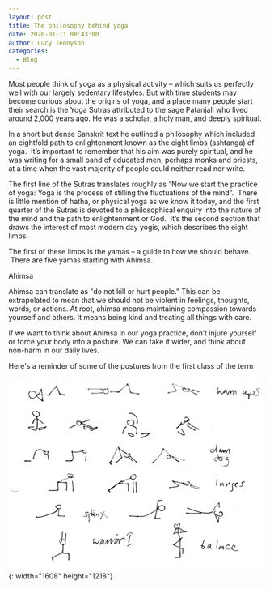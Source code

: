 ```yaml
---
layout: post
title: The philosophy behind yoga
date: 2020-01-11 08:43:00
author: Lucy Tennyson
categories:
  - Blog
---
```


Most people think of yoga as a physical activity – which suits us perfectly well with our largely sedentary lifestyles. But with time students may become curious about the origins of yoga, and a place many people start their search is the Yoga Sutras attributed to the sage Patanjali who lived around 2,000 years ago. He was a scholar, a holy man, and deeply spiritual.

In a short but dense Sanskrit text he outlined a philosophy which included an eightfold path to enlightenment known as the eight limbs (ashtanga) of yoga. &nbsp;It’s important to remember that his aim was purely spiritual, and he was writing for a small band of educated men, perhaps monks and priests, at a time when the vast majority of people could neither read nor write.

The first line of the Sutras translates roughly as “Now we start the practice of yoga: Yoga is the process of stilling the fluctuations of the mind”. &nbsp;There is little mention of hatha, or physical yoga as we know it today, and the first quarter of the Sutras is devoted to a philosophical enquiry into the nature of the mind and the path to enlightenment or God. &nbsp;It’s the second section that draws the interest of most modern day yogis, which describes the eight limbs.

The first of these limbs is the yamas – a guide to how we should behave. &nbsp;There are five yamas starting with Ahimsa.

Ahimsa

Ahimsa can translate as "do not kill or hurt people." This can be extrapolated to mean that we should not be violent in feelings, thoughts, words, or actions. At root, ahimsa means maintaining compassion towards yourself and others. It means being kind and treating all things with care.

If we want to think about Ahimsa in our yoga practice, don’t injure yourself or force your body into a posture. We can take it wider, and think about non-harm in our daily lives.

Here's a reminder of some of the postures from the first class of the term

![](/uploads/yogablog11jan.jpg){: width="1608" height="1218"}